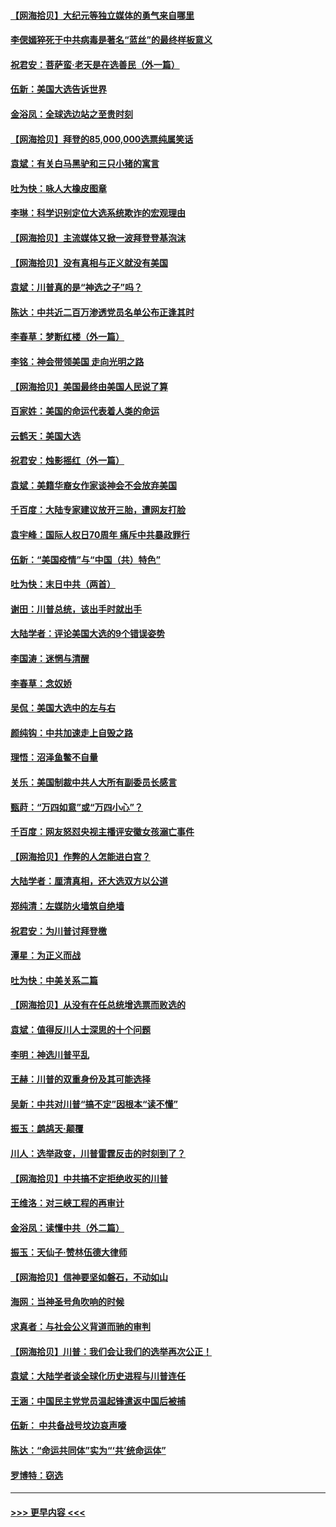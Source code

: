 #### [【网海拾贝】大纪元等独立媒体的勇气来自哪里](../pages/nsc993/n12629961.md?t=12191452) 
#### [李偲嫣猝死于中共病毒是著名“蓝丝”的最终样板意义](../pages/nsc993/n12628812.md?t=12191452) 
#### [祝君安：菩萨蛮·老天是在选善民（外一篇）](../pages/nsc993/n12628793.md?t=12191452) 
#### [伍新：美国大选告诉世界](../pages/nsc993/n12628768.md?t=12191452) 
#### [金浴凤：全球选边站之至贵时刻](../pages/nsc993/n12627318.md?t=12191452) 
#### [【网海拾贝】拜登的85,000,000选票纯属笑话](../pages/nsc993/n12626569.md?t=12191452) 
#### [袁斌：有关白马黑驴和三只小猪的寓言](../pages/nsc993/n12626198.md?t=12191452) 
#### [吐为快：咏人大橡皮图章](../pages/nsc993/n12624470.md?t=12191452) 
#### [李琳：科学识别定位大选系统欺诈的宏观理由](../pages/nsc993/n12624340.md?t=12191452) 
#### [【网海拾贝】主流媒体又掀一波拜登登基泡沫](../pages/nsc993/n12624000.md?t=12191452) 
#### [【网海拾贝】没有真相与正义就没有美国](../pages/nsc993/n12621885.md?t=12191452) 
#### [袁斌：川普真的是“神选之子”吗？](../pages/nsc993/n12621749.md?t=12191452) 
#### [陈达：中共近二百万渗透党员名单公布正逢其时](../pages/nsc993/n12620870.md?t=12191452) 
#### [李春草：梦断红楼（外一篇）](../pages/nsc993/n12619122.md?t=12191452) 
#### [李铭：神会带领美国 走向光明之路](../pages/nsc993/n12618584.md?t=12191452) 
#### [【网海拾贝】美国最终由美国人民说了算](../pages/nsc993/n12617255.md?t=12191452) 
#### [百家姓：美国的命运代表着人类的命运](../pages/nsc993/n12615838.md?t=12191452) 
#### [云鹤天：美国大选](../pages/nsc993/n12615994.md?t=12191452) 
#### [祝君安：烛影摇红（外一篇）](../pages/nsc993/n12615975.md?t=12191452) 
#### [袁斌：美籍华裔女作家谈神会不会放弃美国](../pages/nsc993/n12615263.md?t=12191452) 
#### [千百度：大陆专家建议放开三胎，遭网友打脸](../pages/nsc993/n12614456.md?t=12191452) 
#### [袁宇峰：国际人权日70周年 痛斥中共暴政罪行](../pages/nsc993/n12611965.md?t=12191452) 
#### [伍新：“美国疫情”与“中国（共）特色”](../pages/nsc993/n12611463.md?t=12191452) 
#### [吐为快：末日中共（两首）](../pages/nsc993/n12611461.md?t=12191452) 
#### [谢田：川普总统，该出手时就出手](../pages/nsc993/n12610905.md?t=12191452) 
#### [大陆学者：评论美国大选的9个错误姿势](../pages/nsc993/n12609586.md?t=12191452) 
#### [李国涛：迷惘与清醒](../pages/nsc993/n12607532.md?t=12191452) 
#### [李春草：念奴娇](../pages/nsc993/n12607083.md?t=12191452) 
#### [吴侃：美国大选中的左与右](../pages/nsc993/n12607054.md?t=12191452) 
#### [颜纯钩：中共加速走上自毁之路](../pages/nsc993/n12606473.md?t=12191452) 
#### [理悟：沼泽鱼鳖不自量](../pages/nsc993/n12606454.md?t=12191452) 
#### [关乐：美国制裁中共人大所有副委员长感言](../pages/nsc993/n12606442.md?t=12191452) 
#### [甄莳：“万四如意”或“万四小心”？](../pages/nsc993/n12606091.md?t=12191452) 
#### [千百度：网友怒怼央视主播评安徽女孩溺亡事件](../pages/nsc993/n12605370.md?t=12191452) 
#### [【网海拾贝】作弊的人怎能进白宫？](../pages/nsc993/n12603546.md?t=12191452) 
#### [大陆学者：厘清真相，还大选双方以公道](../pages/nsc993/n12603475.md?t=12191452) 
#### [郑纯清：左媒防火墙筑自绝墙](../pages/nsc993/n12602226.md?t=12191452) 
#### [祝君安：为川普讨拜登檄](../pages/nsc993/n12602199.md?t=12191452) 
#### [潭星：为正义而战](../pages/nsc993/n12600926.md?t=12191452) 
#### [吐为快：中美关系二篇](../pages/nsc993/n12600908.md?t=12191452) 
#### [【网海拾贝】从没有在任总统增选票而败选的](../pages/nsc993/n12600435.md?t=12191452) 
#### [袁斌：值得反川人士深思的十个问题](../pages/nsc993/n12600332.md?t=12191452) 
#### [李明：神选川普平乱](../pages/nsc993/n12599751.md?t=12191452) 
#### [王赫：川普的双重身份及其可能选择](../pages/nsc993/n12599723.md?t=12191452) 
#### [吴新：中共对川普“搞不定”因根本“读不懂”](../pages/nsc993/n12599502.md?t=12191452) 
#### [振玉：鹧鸪天‧颠覆](../pages/nsc993/n12599494.md?t=12191452) 
#### [川人：选举政变，川普雷霆反击的时刻到了？](../pages/nsc993/n12599291.md?t=12191452) 
#### [【网海拾贝】中共搞不定拒绝收买的川普](../pages/nsc993/n12598955.md?t=12191452) 
#### [王维洛：对三峡工程的再审计](../pages/nsc993/n12598436.md?t=12191452) 
#### [金浴凤：读懂中共（外二篇）](../pages/nsc993/n12597943.md?t=12191452) 
#### [振玉：天仙子‧赞林伍德大律师](../pages/nsc993/n12597929.md?t=12191452) 
#### [【网海拾贝】信神要坚如磐石，不动如山](../pages/nsc993/n12597901.md?t=12191452) 
#### [海网：当神圣号角吹响的时候](../pages/nsc993/n12595891.md?t=12191452) 
#### [求真者：与社会公义背道而驰的审判](../pages/nsc993/n12595868.md?t=12191452) 
#### [【网海拾贝】川普：我们会让我们的选举再次公正！](../pages/nsc993/n12594930.md?t=12191452) 
#### [袁斌：大陆学者谈全球化历史进程与川普连任](../pages/nsc993/n12594690.md?t=12191452) 
#### [王涵：中国民主党党员温起锋遣返中国后被捕](../pages/nsc993/n12594540.md?t=12191452) 
#### [伍新： 中共备战号坟边哀声嚎](../pages/nsc993/n12593086.md?t=12191452) 
#### [陈达：“命运共同体”实为“‘共’统命运体”](../pages/nsc993/n12590865.md?t=12191452) 
#### [罗博特：窃选](../pages/nsc993/n12590619.md?t=12191452) 

----
#### [ >>> 更早内容 <<< ](../indexes/nsc993-earlier.md)
